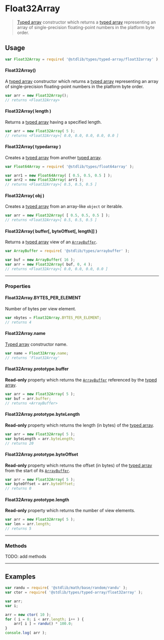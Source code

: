 # Float32Array

> [Typed array][mdn-typed-array] constructor which returns a [typed array][mdn-typed-array] representing an array of single-precision floating-point numbers in the platform byte order.


<!-- Section to include introductory text. Make sure to keep an empty line after the intro `section` element and another before the `/section` close. -->

<section class="intro">

</section>

<!-- /.intro -->

<!-- Package usage documentation. -->

<section class="usage">

## Usage

``` javascript
var Float32Array = require( '@stdlib/types/typed-array/float32array' );
```

#### Float32Array()

A [typed array][mdn-typed-array] constructor which returns a [typed array][mdn-typed-array] representing an array of single-precision floating-point numbers in the platform byte order.

``` javascript
var arr = new Float32Array();
// returns <Float32Array>
```

#### Float32Array( length )

Returns a [typed array][mdn-typed-array] having a specified length.

``` javascript
var arr = new Float32Array( 5 );
// returns <Float32Array>[ 0.0, 0.0, 0.0, 0.0, 0.0 ]
```

#### Float32Array( typedarray )

Creates a [typed array][mdn-typed-array] from another [typed array][mdn-typed-array].

``` javascript
var Float64Array = require( '@stdlib/types/float64array' );

var arr1 = new Float64Array( [ 0.5, 0.5, 0.5 ] );
var arr2 = new Float32Array( arr1 );
// returns <Float32Array>[ 0.5, 0.5, 0.5 ]
```

#### Float32Array( obj )

Creates a [typed array][mdn-typed-array] from an array-like `object` or iterable.

``` javascript
var arr = new Float32Array( [ 0.5, 0.5, 0.5 ] );
// returns <Float32Array>[ 0.5, 0.5, 0.5 ]
```

#### Float32Array( buffer\[, byteOffset\[, length\]\] )

Returns a [typed array][mdn-typed-array] view of an [`ArrayBuffer`][mdn-arraybuffer].

``` javascript
var ArrayBuffer = require( '@stdlib/types/arraybuffer' );

var buf = new ArrayBuffer( 16 );
var arr = new Float32Array( buf, 0, 4 );
// returns <Float32Array>[ 0.0, 0.0, 0.0, 0.0 ]
```

---

### Properties

#### Float32Array.BYTES_PER_ELEMENT

Number of bytes per view element.

``` javascript
var nbytes = Float32Array.BYTES_PER_ELEMENT;
// returns 4
```

#### Float32Array.name

[Typed array][mdn-typed-array] constructor name.

``` javascript
var name = Float32Array.name;
// returns 'Float32Array'
```

#### Float32Array.prototype.buffer

__Read-only__ property which returns the [`ArrayBuffer`][mdn-arraybuffer] referenced by the [typed array][mdn-typed-array].

``` javascript
var arr = new Float32Array( 5 );
var buf = arr.buffer;
// returns <ArrayBuffer>
```

#### Float32Array.prototype.byteLength

__Read-only__ property which returns the length (in bytes) of the [typed array][mdn-typed-array].

``` javascript
var arr = new Float32Array( 5 );
var byteLength = arr.byteLength;
// returns 20
```

#### Float32Array.prototype.byteOffset

__Read-only__ property which returns the offset (in bytes) of the [typed array][mdn-typed-array] from the start of its [`ArrayBuffer`][mdn-arraybuffer].

``` javascript
var arr = new Float32Array( 5 );
var byteOffset = arr.byteOffset;
// returns 0
```

#### Float32Array.prototype.length

__Read-only__ property which returns the number of view elements.

``` javascript
var arr = new Float32Array( 5 );
var len = arr.length;
// returns 5
```

---

### Methods

TODO: add methods

</section>

<!-- /.usage -->

---

<!-- Package usage notes. Make sure to keep an empty line after the `section` element and another before the `/section` close. -->

<section class="notes">

</section>

<!-- /.notes -->

<!-- Package usage examples. -->

<section class="examples">

## Examples

``` javascript
var randu = require( '@stdlib/math/base/random/randu' );
var ctor = require( '@stdlib/types/typed-array/float32array' );

var arr;
var i;

arr = new ctor( 10 );
for ( i = 0; i < arr.length; i++ ) {
    arr[ i ] = randu() * 100.0;
}
console.log( arr );
```

</section>

<!-- /.examples -->

<!-- Section to include cited references. If references are included, add a horizontal rule *before* the section. Make sure to keep an empty line after the `section` element and another before the `/section` close. -->

<section class="references">

</section>

<!-- /.references -->

<!-- Section for all links. Make sure to keep an empty line after the `section` element and another before the `/section` close. -->

<section class="links">

[mdn-typed-array]: https://developer.mozilla.org/en-US/docs/Web/JavaScript/Reference/Global_Objects/TypedArray
[mdn-arraybuffer]: https://developer.mozilla.org/en-US/docs/Web/JavaScript/Reference/Global_Objects/ArrayBuffer

</section>

<!-- /.links -->
